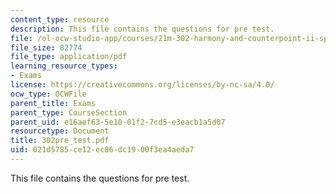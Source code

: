 ```yaml
---
content_type: resource
description: This file contains the questions for pre test.
file: /ol-ocw-studio-app/courses/21m-302-harmony-and-counterpoint-ii-spring-2005/021d5785ce12ec86dc1900f3ea4aeda7_302pre_test.pdf
file_size: 82774
file_type: application/pdf
learning_resource_types:
- Exams
license: https://creativecommons.org/licenses/by-nc-sa/4.0/
ocw_type: OCWFile
parent_title: Exams
parent_type: CourseSection
parent_uid: e16aef63-5e10-01f2-7cd5-e3eacb1a5d07
resourcetype: Document
title: 302pre_test.pdf
uid: 021d5785-ce12-ec86-dc19-00f3ea4aeda7
---
```

This file contains the questions for pre test.